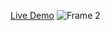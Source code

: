 [Live Demo](https://ayeshahabib1.github.io/my_personal_portfolio/)
![Frame 2](https://github.com/user-attachments/assets/877c264f-bfca-4ca3-ba2c-bb418aef48dc)


